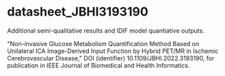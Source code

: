 # datasheet_JBHI3193190
Additional semi-qualitative results and IDIF model quantiative outputs.

"Non-invasive Glucose Metabolism Quantification Method Based on Unilateral ICA Image-Derived Input Function by Hybrid PET/MR in Ischemic Cerebrovascular Disease," DOI (identifier) 10.1109/JBHI.2022.3193190, for publication in IEEE Journal of Biomedical and Health Informatics.
